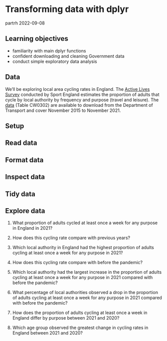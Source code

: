 Transforming data with dplyr
================
partrh
2022-09-08

## Learning objectives

  - familiarity with main dplyr functions  
  - confident downloading and cleaning Government data  
  - conduct simple exploratory data analysis

## Data

We’ll be exploring local area cycling rates in England. The [Active
Lives
Survey](https://www.sportengland.org/research-and-data/data/active-lives)
conducted by Sport England estimates the proportion of adults that cycle
by local authority by frequency and purpose (travel and leisure). The
[data](https://www.gov.uk/government/statistical-data-sets/walking-and-cycling-statistics-cw)
(Table CW0302) are available to download from the Department of
Transport and cover November 2015 to November 2021.

## Setup

## Read data

## Format data

## Inspect data

## Tidy data

## Explore data

1.  What proportion of adults cycled at least once a week for any
    purpose in England in 2021?

2.  How does this cycling rate compare with previous years?

3.  Which local authority in England had the highest proportion of
    adults cycling at least once a week for any purpose in 2021?

4.  How does this cycling rate compare with before the pandemic?

5.  Which local authority had the largest increase in the proportion of
    adults cycling at least once a week for any purpose in 2021 compared
    with before the pandemic?

6.  What percentage of local authorities observed a drop in the
    proportion of adults cycling at least once a week for any purpose in
    2021 compared with before the pandemic?

7.  How does the proportion of adults cycling at least once a week in
    England differ by purpose between 2021 and 2020?

8.  Which age group observed the greatest change in cycling rates in
    England between 2021 and 2020?
